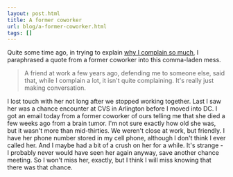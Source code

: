 ```yaml
---
layout: post.html
title: A former coworker
url: blog/a-former-coworker.html
tags: []
---
```

Quite some time ago, in trying to explain [why I complain so much](/ch/523), I paraphrased a quote from a former coworker into this comma-laden mess.

> A friend at work a few years ago, defending me to someone else, said that, while I complain a lot, it isn't quite complaining. It's really just making conversation.

I lost touch with her not long after we stopped working together. Last I saw her was a chance encounter at CVS in Arlington before I moved into DC. I got an email today from a former coworker of ours telling me that she died a few weeks ago from a brain tumor. I'm not sure exactly how old she was, but it wasn't more than mid-thirties. We weren't close at work, but friendly. I have her phone number stored in my cell phone, although I don't think I ever called her. And I maybe had a bit of a crush on her for a while. It's strange - I probably never would have seen her again anyway, save another chance meeting. So I won't miss her, exactly, but I think I will miss knowing that there was that chance.
